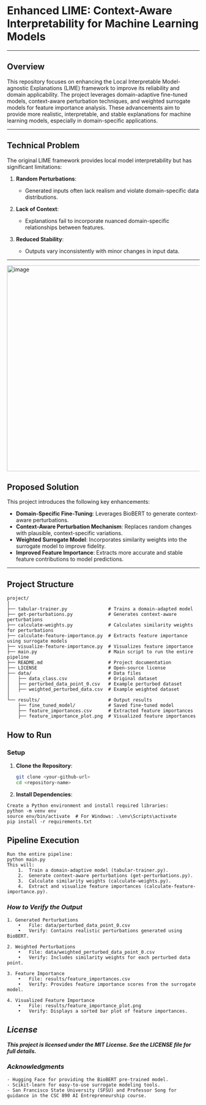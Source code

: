 # **Enhanced LIME: Context-Aware Interpretability for Machine Learning Models**

---

## **Overview**

This repository focuses on enhancing the Local Interpretable Model-agnostic Explanations (LIME) framework to improve its reliability and domain applicability. The project leverages domain-adaptive fine-tuned models, context-aware perturbation techniques, and weighted surrogate models for feature importance analysis. These advancements aim to provide more realistic, interpretable, and stable explanations for machine learning models, especially in domain-specific applications.

---

## **Technical Problem**

The original LIME framework provides local model interpretability but has significant limitations:

1. **Random Perturbations**:
   - Generated inputs often lack realism and violate domain-specific data distributions.

2. **Lack of Context**:
   - Explanations fail to incorporate nuanced domain-specific relationships between features.

3. **Reduced Stability**:
   - Outputs vary inconsistently with minor changes in input data.

---

<img width="538" alt="image" src="https://github.com/user-attachments/assets/9e1b5785-26cb-481c-ba5e-babeddc870a0">


## **Proposed Solution**

This project introduces the following key enhancements:

- **Domain-Specific Fine-Tuning**: Leverages BioBERT to generate context-aware perturbations.
- **Context-Aware Perturbation Mechanism**: Replaces random changes with plausible, context-specific variations.
- **Weighted Surrogate Model**: Incorporates similarity weights into the surrogate model to improve fidelity.
- **Improved Feature Importance**: Extracts more accurate and stable feature contributions to model predictions.

---

## **Project Structure**

```plaintext
project/
│
├── tabular-trainer.py               # Trains a domain-adapted model
├── get-perturbations.py             # Generates context-aware perturbations
├── calculate-weights.py             # Calculates similarity weights for perturbations
├── calculate-feature-importance.py  # Extracts feature importance using surrogate models
├── visualize-feature-importance.py  # Visualizes feature importance
├── main.py                          # Main script to run the entire pipeline
├── README.md                        # Project documentation
├── LICENSE                          # Open-source license
├── data/                            # Data files
│   ├── data_class.csv               # Original dataset
│   ├── perturbed_data_point_0.csv   # Example perturbed dataset
│   ├── weighted_perturbed_data.csv  # Example weighted dataset
│
└── results/                         # Output results
    ├── fine_tuned_model/            # Saved fine-tuned model
    ├── feature_importances.csv      # Extracted feature importances
    ├── feature_importance_plot.png  # Visualized feature importances

```

## **How to Run**

### **Setup**

1. **Clone the Repository**:
   ```bash
   git clone <your-github-url>
   cd <repository-name>

2. **Install Dependencies**:
```
Create a Python environment and install required libraries:
python -m venv env
source env/bin/activate  # For Windows: .\env\Scripts\activate
pip install -r requirements.txt
```


## **Pipeline Execution**
```
Run the entire pipeline:
python main.py
This will:
	1.	Train a domain-adaptive model (tabular-trainer.py).
	2.	Generate context-aware perturbations (get-perturbations.py).
	3.	Calculate similarity weights (calculate-weights.py).
	4.	Extract and visualize feature importances (calculate-feature-importance.py).
```

 ### ***How to Verify the Output***
```
1. Generated Perturbations
	•	File: data/perturbed_data_point_0.csv
	•	Verify: Contains realistic perturbations generated using BioBERT.

2. Weighted Perturbations
	•	File: data/weighted_perturbed_data_point_0.csv
	•	Verify: Includes similarity weights for each perturbed data point.

3. Feature Importance
	•	File: results/feature_importances.csv
	•	Verify: Provides feature importance scores from the surrogate model.

4. Visualized Feature Importance
	•	File: results/feature_importance_plot.png
	•	Verify: Displays a sorted bar plot of feature importances.

```

## ***License***

***This project is licensed under the MIT License. See the LICENSE file for full details.***


### ***Acknowledgments***
	- Hugging Face for providing the BioBERT pre-trained model.
	- Scikit-learn for easy-to-use surrogate modeling tools.
	- San Francisco State University (SFSU) and Professor Song for guidance in the CSC 890 AI Entrepreneurship course.
 

